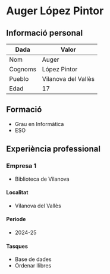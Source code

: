 # Auger López Pintor  

## Informació personal  
| Dada       | Valor                |  
|------------|----------------------|  
| Nom        | Auger                |  
| Cognoms    | López Pintor         |  
| Pueblo     | Vilanova del Vallès  |  
| Edad       | 17                   |  

## Formació  
- Grau en Informàtica  
- ESO 

## Experiència professional  

### Empresa 1
- Biblioteca de Vilanova 

#### Localitat 
- Vilanova del Vallès

#### Periode
- 2024-25

#### Tasques

- Base de dades
- Ordenar llibres

